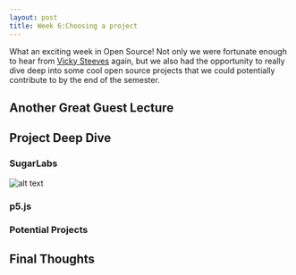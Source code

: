 ```yaml
---
layout: post
title: Week 6:Choosing a project
---
```


What an exciting week in Open Source! Not only we were fortunate enough to hear from [Vicky Steeves](https://vickysteeves.com/) again, but we also had the opportunity to really dive deep into some cool open source projects that we could potentially contribute to by the end of the semester. 

## Another Great Guest Lecture 


## Project Deep Dive

### SugarLabs
![alt text](https://avatars2.githubusercontent.com/u/3996398?s=200&v=4)


### p5.js

### Potential Projects


## Final Thoughts 
